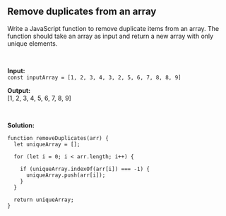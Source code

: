 ## Remove duplicates from an array

Write a JavaScript function to remove duplicate items from an array. The function should take an array as input and return a new array with only unique elements.

<br>

**Input:**
<br>
`const inputArray = [1, 2, 3, 4, 3, 2, 5, 6, 7, 8, 8, 9]`

**Output:**
<br>
[1, 2, 3, 4, 5, 6, 7, 8, 9]

<br>

**Solution:**
<br>

    function removeDuplicates(arr) {
      let uniqueArray = [];

      for (let i = 0; i < arr.length; i++) {

        if (uniqueArray.indexOf(arr[i]) === -1) {
          uniqueArray.push(arr[i]);
        }
      }

      return uniqueArray;
    }
